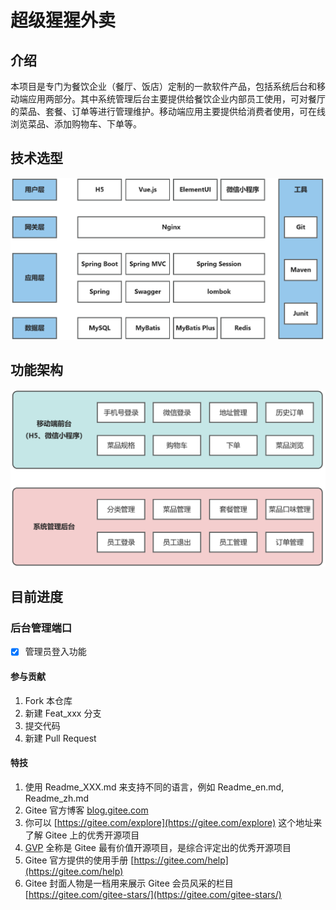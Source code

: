# 超级猩猩外卖

## 介绍
本项目是专门为餐饮企业（餐厅、饭店）定制的一款软件产品，包括系统后台和移动端应用两部分。其中系统管理后台主要提供给餐饮企业内部员工使用，可对餐厅的菜品、套餐、订单等进行管理维护。移动端应用主要提供给消费者使用，可在线浏览菜品、添加购物车、下单等。

## 技术选型
![技术选型图](super-monkey-parent/src/main/resources/project-diagram/technologySelection.jpg)



## 功能架构
![功能架构图](super-monkey-parent/src/main/resources/project-diagram/functionalArchitecture.jpg)

## 目前进度
### 后台管理端口
- [x] 管理员登入功能 


#### 参与贡献

1.  Fork 本仓库
2.  新建 Feat_xxx 分支
3.  提交代码
4.  新建 Pull Request


#### 特技

1.  使用 Readme\_XXX.md 来支持不同的语言，例如 Readme\_en.md, Readme\_zh.md
2.  Gitee 官方博客 [blog.gitee.com](https://blog.gitee.com)
3.  你可以 [https://gitee.com/explore](https://gitee.com/explore) 这个地址来了解 Gitee 上的优秀开源项目
4.  [GVP](https://gitee.com/gvp) 全称是 Gitee 最有价值开源项目，是综合评定出的优秀开源项目
5.  Gitee 官方提供的使用手册 [https://gitee.com/help](https://gitee.com/help)
6.  Gitee 封面人物是一档用来展示 Gitee 会员风采的栏目 [https://gitee.com/gitee-stars/](https://gitee.com/gitee-stars/)
